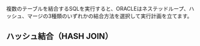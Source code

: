 複数のテーブルを結合するSQLを実行すると、ORACLEはネステッドループ、ハッシュ、マージの3種類のいずれかの結合方法を選択して実行計画を立てます。

## ハッシュ結合（HASH JOIN）


## 


